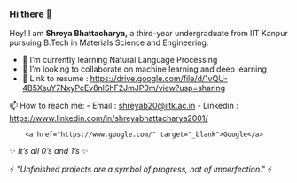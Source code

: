 ### Hi there 👋

Hey! I am **Shreya Bhattacharya,** a third-year undergraduate from IIT Kanpur pursuing B.Tech in Materials Science and Engineering. 

- 🌱 I’m currently learning Natural Language Processing
- 👯 I’m looking to collaborate on machine learning and deep learning
- 💬 Link to resume : https://drive.google.com/file/d/1vQU-4B5XsuY7NxyPcEv8nlShF2JmJP0m/view?usp=sharing

📫 How to reach me: 
        - Email : shreyab20@iitk.ac.in
        - Linkedin : https://www.linkedin.com/in/shreyabhattacharya2001/
        
        <a href="https://www.google.com/" target="_blank">Google</a>

 ✨ _It’s all 0’s and 1’s_ ✨
 
 ⚡ _"Unfinished projects are a symbol of progress, not of imperfection."_ ⚡
<!--
**shreyabhatta/shreyabhatta** is a ✨ _special_ ✨ repository because its `README.md` (this file) appears on your GitHub profile.

Here are some ideas to get you started:

- 🔭 I’m currently working on ...
- 🌱 I’m currently learning ...
- 👯 I’m looking to collaborate on ...
- 🤔 I’m looking for help with ...
- 💬 Ask me about ...
- 📫 How to reach me: ...
- 😄 Pronouns: ...
- ⚡ Fun fact: ...
-->
